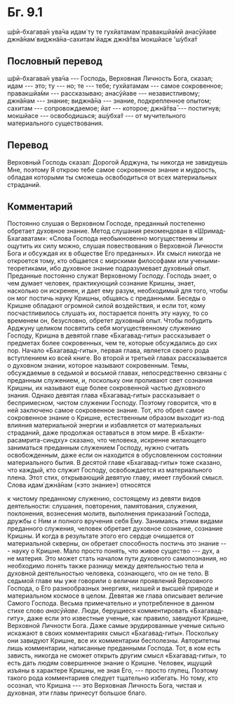 # Бг. 9.1

ш́рӣ-бхагава̄н ува̄ча идам̇ ту те гухйатамам̇ правакшйа̄мй анасӯйаве джн̃а̄нам̇
виджн̃а̄на-сахитам̇ йадж джн̃а̄тва̄ мокшйасе 'ш́убха̄т

## Пословный перевод

ш́рӣ-бхагава̄н ува̄ча --- Господь, Верховная Личность Бога, сказал; идам
--- это; ту --- но; те --- тебе; гухйатамам --- самое сокровенное;
правакшйа̄ми --- рассказываю; анасӯйаве --- независтливому; джн̃а̄нам ---
знание; виджн̃а̄на --- знание, подкрепленное опытом; сахитам ---
сопровождаемое; йат --- которое; джн̃а̄тва̄ --- постигнув; мокшйасе ---
освободишься; аш́убха̄т --- от мучительного материального существования.

## Перевод

Верховный Господь сказал: Дорогой Арджуна, ты никогда не завидуешь Мне,
поэтому Я открою тебе самое сокровенное знание и мудрость, обладая
которыми ты сможешь освободиться от всех материальных страданий.

## Комментарий

Постоянно слушая о Верховном Господе, преданный постепенно обретает
духовное знание. Метод слушания рекомендован в «Шримад-Бхагаватам»:
«Слова Господа необыкновенно могущественны и ощутить их силу можно,
слушая повествования о Верховной Личности Бога и обсуждая их в обществе
Его преданных». Их смысл никогда не откроется тому, кто общается с
мирскими философами или учеными-теоретиками, ибо духовное знание
подразумевает духовный опыт. Преданные постоянно служат Верховному
Господу. Господь знает, о чем думает человек, практикующий сознание
Кришны, знает, насколько он искренен, и дает ему разум, необходимый для
того, чтобы он мог постичь науку Кришны, общаясь с преданными. Беседы о
Кришне обладают огромной силой воздействия, и если тот, кому
посчастливилось слушать их, постарается понять эту науку, то со временем
он, безусловно, обретет духовный опыт. Чтобы побудить Арджуну целиком
посвятить себя могущественному служению Господу, Кришна в девятой главе
«Бхагавад-гиты» рассказывает о предметах более сокровенных, чем те,
которые обсуждались до сих пор. Начало «Бхагавад-гиты», первая глава,
является своего рода вступлением ко всей книге. Во второй и третьей
главах рассказывается о духовном знании, которое называют сокровенным.
Темы, обсуждаемые в седьмой и восьмой главах, непосредственно связаны с
преданным служением, и, поскольку они проливают свет сознания Кришны, их
называют еще более сокровенной частью духовного знания. Однако девятая
глава «Бхагавад-гиты» рассказывает о беспримесном, чистом служении
Господу. Поэтому говорится, что в ней заключено самое сокровенное
знание. Тот, кто обрел самое сокровенное знание о Кришне, естественным
образом выходит из-под влияния материальной энергии и избавляется от
материальных страданий, даже продолжая оставаться в этом мире. В
«Бхакти-расамрита-синдху» сказано, что человека, искренне желающего
заниматься преданным служением Господу, нужно считать освобожденным,
даже если он находится в обусловленном состоянии материального бытия. В
десятой главе «Бхагавад-гиты» тоже сказано, что каждый, кто служит
Господу, освобождается из материального плена. Этот стих, открывающий
девятую главу, имеет глубокий смысл. Слова идам̇ джн̃а̄нам («это знание»)
относятся

к чистому преданному служению, состоящему из девяти видов деятельности:
слушания, повторения, памятования, служения, поклонения, вознесения
молитв, выполнения приказаний Господа, дружбы с Ним и полного вручения
себя Ему. Занимаясь этими видами преданного служения, человек обретает
духовное сознание, сознание Кришны. И когда в результате этого его
сердце очищается от материальной скверны, он обретает способность
постичь это знание --- науку о Кришне. Мало просто понять, что живое
существо --- дух, а не материя. Это может стать началом пути духовного
самопознания, но необходимо понять также разницу между деятельностью
тела и духовной деятельностью человека, сознающего, что он не тело. В
седьмой главе мы уже говорили о величии проявлений Верховного Господа, о
Его разнообразных энергиях, низшей и высшей природе и материальном
космосе в целом. Девятая же глава описывает величие Самого Господа.
Весьма примечательно и употребленное в данном стихе слово *анасӯйаве*.
Люди, берущиеся комментировать «Бхагавад-гиту», даже если это известные
ученые, как правило, завидуют Кришне, Верховной Личности Бога. Даже
самые эрудированные ученые сильно искажают в своих комментариях смысл
«Бхагавад-гиты». Поскольку они завидуют Кришне, все их комментарии
бесполезны. Авторитетны лишь комментарии, написанные преданными Господа.
Тот, в ком есть зависть, никогда не сможет открыть другим смысл
«Бхагавад-гиты», то есть дать людям совершенное знание о Кришне.
Человек, ищущий изъяны в характере Кришны, не зная Его, --- просто
глупец. Поэтому такого рода комментариев следует тщательно избегать. Но
тому, кто осознал, что Кришна --- это Верховная Личность Бога, чистая и
духовная, эти главы принесут большое благо.
